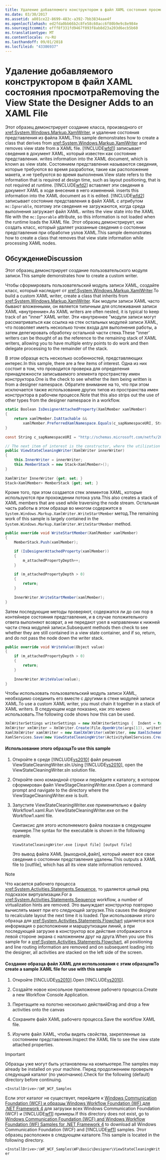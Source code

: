 ```yaml
---
title: Удаление добавляемого конструктором в файл XAML состояния просмотра
ms.date: 03/30/2017
ms.assetid: a801ce22-8699-483c-a392-7bb3834aae4f
ms.openlocfilehash: ed2fda0bb66b2c8fe58c60acc6f80b9e9c8e984e
ms.sourcegitcommit: efff8f331fd9467f093f8ab8d23a203d6ecb5b60
ms.translationtype: MT
ms.contentlocale: ru-RU
ms.lasthandoff: 09/01/2018
ms.locfileid: "43386937"
---
```

# <a name="removing-the-view-state-the-designer-adds-to-an-xaml-file"></a><span data-ttu-id="35c47-102">Удаление добавляемого конструктором в файл XAML состояния просмотра</span><span class="sxs-lookup"><span data-stu-id="35c47-102">Removing the View State the Designer Adds to an XAML File</span></span>
<span data-ttu-id="35c47-103">Этот образец демонстрирует создание класса, производного от <xref:System.Windows.Markup.XamlWriter>, и удаление состояния представления из файла XAML.</span><span class="sxs-lookup"><span data-stu-id="35c47-103">This sample demonstrates how to create a class that derives from <xref:System.Windows.Markup.XamlWriter> and removes view state from a XAML file.</span></span> [!INCLUDE[wfd1](../../../../includes/wfd1-md.md)]<span data-ttu-id="35c47-104"> записывает сведения в документ XAML, который известен как состояние представления.</span><span class="sxs-lookup"><span data-stu-id="35c47-104"> writes information into the XAML document, which is known as view state.</span></span> <span data-ttu-id="35c47-105">Состоянием представления называются сведения, которые требуются во время разработки, такие как расположение макета, и не требуются во время выполнения.</span><span class="sxs-lookup"><span data-stu-id="35c47-105">View state refers to the information that is required at design time, such as layout positioning, that is not required at runtime.</span></span> [!INCLUDE[wfd2](../../../../includes/wfd2-md.md)]<span data-ttu-id="35c47-106"> вставляет эти сведения в документ XAML в ходе внесения в него изменений.</span><span class="sxs-lookup"><span data-stu-id="35c47-106"> inserts this information into the XAML document as it is edited.</span></span> [!INCLUDE[wfd2](../../../../includes/wfd2-md.md)]<span data-ttu-id="35c47-107"> записывает состояние представления в файл XAML с атрибутом `mc:Ignorable`, поэтому эти сведения не загружаются, когда среда выполнения загружает файл XAML.</span><span class="sxs-lookup"><span data-stu-id="35c47-107"> writes the view state into the XAML file with the `mc:Ignorable` attribute, so this information is not loaded when the runtime loads the XAML file.</span></span> <span data-ttu-id="35c47-108">Этот образец демонстрирует, как создать класс, который удаляет указанные сведения о состоянии представления при обработке узлов XAML.</span><span class="sxs-lookup"><span data-stu-id="35c47-108">This sample demonstrates how to create a class that removes that view state information while processing XAML nodes.</span></span>  
  
## <a name="discussion"></a><span data-ttu-id="35c47-109">Обсуждение</span><span class="sxs-lookup"><span data-stu-id="35c47-109">Discussion</span></span>  
 <span data-ttu-id="35c47-110">Этот образец демонстрирует создание пользовательского модуля записи.</span><span class="sxs-lookup"><span data-stu-id="35c47-110">This sample demonstrates how to create a custom writer.</span></span>  
  
 <span data-ttu-id="35c47-111">Чтобы сформировать пользовательский модуль записи XAML, создайте класс, который наследует от <xref:System.Windows.Markup.XamlWriter>.</span><span class="sxs-lookup"><span data-stu-id="35c47-111">To build a custom XAML writer, create a class that inherits from <xref:System.Windows.Markup.XamlWriter>.</span></span> <span data-ttu-id="35c47-112">Как модули записи XAML часто бывают вложенными, он является типичным для отслеживания записи XAML «внутренние».</span><span class="sxs-lookup"><span data-stu-id="35c47-112">As XAML writers are often nested, it is typical to keep track of an "inner" XAML writer.</span></span> <span data-ttu-id="35c47-113">Эти «внутреннее "модули записи могут рассматриваться как ссылка на стек остальных модулей записи XAML, что позволяет иметь несколько точек входа для выполнения работы, а затем делегировать обработку остальной части стека.</span><span class="sxs-lookup"><span data-stu-id="35c47-113">These "inner’ writers can be thought of as the reference to the remaining stack of XAML writers, allowing you to have multiple entry points to do work and then delegate processing to the remainder of the stack.</span></span>  
  
 <span data-ttu-id="35c47-114">В этом образце есть несколько особенностей, представляющих интерес.</span><span class="sxs-lookup"><span data-stu-id="35c47-114">In this sample, there are a few items of interest.</span></span> <span data-ttu-id="35c47-115">Одна из них состоит в том, что проводится проверка для определения принадлежности записываемого элемента пространству имен конструктора.</span><span class="sxs-lookup"><span data-stu-id="35c47-115">One is the check to see whether the item being written is from a designer namespace.</span></span> <span data-ttu-id="35c47-116">Обратите внимание на то, что при этом исключается также использование других типов из пространства имен конструктора в рабочем процессе.</span><span class="sxs-lookup"><span data-stu-id="35c47-116">Note that this also strips out the use of other types from the designer namespace in a workflow.</span></span>  
  
```csharp
static Boolean IsDesignerAttachedProperty(XamlMember xamlMember)  
{  
    return xamlMember.IsAttachable &&  
        xamlMember.PreferredXamlNamespace.Equals(c_sapNamespaceURI, StringComparison.OrdinalIgnoreCase);  
}  
  
const String c_sapNamespaceURI = "http://schemas.microsoft.com/netfx/2009/xaml/activities/presentation";  

// The next item of interest is the constructor, where the utilization of the inner XAML writer is seen.  
public ViewStateCleaningWriter(XamlWriter innerWriter)  
{  
    this.InnerWriter = innerWriter;  
    this.MemberStack = new Stack<XamlMember>();  
}  
  
XamlWriter InnerWriter {get; set; }  
Stack<XamlMember> MemberStack {get; set; }  
```  
  
 <span data-ttu-id="35c47-117">Кроме того, при этом создается стек элементов XAML, которые используются при прохождении потока узла.</span><span class="sxs-lookup"><span data-stu-id="35c47-117">This also creates a stack of XAML members that are used while traversing the node stream.</span></span> <span data-ttu-id="35c47-118">Остальная часть работы в этом образце во многом содержится в <!--zz  <xref:System.Windows.Markup.XamlWriter.WriteStartMember%2A>--> `System.Windows.Markup.XamlWriter.WriteStartMember` метод.</span><span class="sxs-lookup"><span data-stu-id="35c47-118">The remaining work of this sample is largely contained in the <!--zz  <xref:System.Windows.Markup.XamlWriter.WriteStartMember%2A>--> `System.Windows.Markup.XamlWriter.WriteStartMember` method.</span></span>  
  
```csharp
public override void WriteStartMember(XamlMember xamlMember)  
{  
    MemberStack.Push(xamlMember);

    if (IsDesignerAttachedProperty(xamlMember))  
    {  
        m_attachedPropertyDepth++;  
    }  
  
    if (m_attachedPropertyDepth > 0)  
    {  
        return;  
    }  
  
    InnerWriter.WriteStartMember(xamlMember);  
}  
```  
  
 <span data-ttu-id="35c47-119">Затем последующие методы проверяют, содержатся ли до сих пор в контейнере состояния представления, и в случае положительного ответа выполняют возврат, а не передают узел в направлении к нижней части стека модулей записи.</span><span class="sxs-lookup"><span data-stu-id="35c47-119">Subsequent methods then check to see whether they are still contained in a view state container, and if so, return, and do not pass the node down the writer stack.</span></span>  
  
```csharp
public override void WriteValue(Object value)  
{  
    if (m_attachedPropertyDepth > 0)  
    {  
        return;  
    }  
  
    InnerWriter.WriteValue(value);  
}  
```  
  
 <span data-ttu-id="35c47-120">Чтобы использовать пользовательский модуль записи XAML, необходимо соединить его вместе с другими в стеке модулей записи XAML.</span><span class="sxs-lookup"><span data-stu-id="35c47-120">To use a custom XAML writer, you must chain it together in a stack of XAML writers.</span></span> <span data-ttu-id="35c47-121">В следующем коде показано, как это можно использовать.</span><span class="sxs-lookup"><span data-stu-id="35c47-121">The following code shows how this can be used.</span></span>  
  
```csharp 
XmlWriterSettings writerSettings = new XmlWriterSettings {  Indent = true };  
XmlWriter xmlWriter = XmlWriter.Create(File.OpenWrite(args[1]), writerSettings);  
XamlXmlWriter xamlWriter = new XamlXmlWriter(xmlWriter, new XamlSchemaContext());  
XamlServices.Save(new ViewStateCleaningWriter(ActivityXamlServices.CreateBuilderWriter(xamlWriter)), ab);  
```  
  
#### <a name="to-use-this-sample"></a><span data-ttu-id="35c47-122">Использование этого образца</span><span class="sxs-lookup"><span data-stu-id="35c47-122">To use this sample</span></span>  
  
1. <span data-ttu-id="35c47-123">Откройте в среде [!INCLUDE[vs2010](../../../../includes/vs2010-md.md)] файл решения ViewStateCleaningWriter.sln.</span><span class="sxs-lookup"><span data-stu-id="35c47-123">Using [!INCLUDE[vs2010](../../../../includes/vs2010-md.md)], open the ViewStateCleaningWriter.sln solution file.</span></span>  
  
2. <span data-ttu-id="35c47-124">Откройте окно командной строки и перейдите к каталогу, в котором сформирован файл ViewStageCleaningWriter.exe.</span><span class="sxs-lookup"><span data-stu-id="35c47-124">Open a command prompt and navigate to the directory where the ViewStageCleaningWriter.exe is built.</span></span>  
  
3. <span data-ttu-id="35c47-125">Запустите ViewStateCleaningWriter.exe применительно к файлу Workflow1.xaml.</span><span class="sxs-lookup"><span data-stu-id="35c47-125">Run ViewStateCleaningWriter.exe on the Workflow1.xaml file.</span></span>  

   <span data-ttu-id="35c47-126">Синтаксис для этого исполняемого файла показан в следующем примере.</span><span class="sxs-lookup"><span data-stu-id="35c47-126">The syntax for the executable is shown in the following example.</span></span>  
  
   ```console
   ViewStateCleaningWriter.exe [input file] [output file]
   ```
   
   <span data-ttu-id="35c47-127">Это вывод файла XAML \[выходной_файл], который имеет все свои сведения о состоянии представления удалены.</span><span class="sxs-lookup"><span data-stu-id="35c47-127">This outputs a XAML file to \[outfile], which has all its view state information removed.</span></span>  
  
> [!NOTE]
> <span data-ttu-id="35c47-128">Что касается рабочего процесса <xref:System.Activities.Statements.Sequence>, то удаляется целый ряд подсказок виртуализации.</span><span class="sxs-lookup"><span data-stu-id="35c47-128">For a <xref:System.Activities.Statements.Sequence> workflow, a number of virtualization hints are removed.</span></span> <span data-ttu-id="35c47-129">Это вынуждает конструктор повторно вычислять макет при его следующей загрузке.</span><span class="sxs-lookup"><span data-stu-id="35c47-129">This causes the designer to recalculate layout the next time it is loaded.</span></span> <span data-ttu-id="35c47-130">При использовании этого образца для <xref:System.Activities.Statements.Flowchart> удаляется вся информация о расположении и маршрутизации линий, а при последующей загрузке в конструктор все действия отображаются в левой стороне экрана с наложением друг на друга.</span><span class="sxs-lookup"><span data-stu-id="35c47-130">When you use this sample for a <xref:System.Activities.Statements.Flowchart>, all positioning and line routing information are removed and on subsequent loading into the designer, all activities are stacked on the left side of the screen.</span></span>  
  
#### <a name="to-create-a-sample-xaml-file-for-use-with-this-sample"></a><span data-ttu-id="35c47-131">Создание образца файл XAML для использования с этим образцом</span><span class="sxs-lookup"><span data-stu-id="35c47-131">To create a sample XAML file for use with this sample</span></span>  
  
1. <span data-ttu-id="35c47-132">Откройте [!INCLUDE[vs2010](../../../../includes/vs2010-md.md)].</span><span class="sxs-lookup"><span data-stu-id="35c47-132">Open [!INCLUDE[vs2010](../../../../includes/vs2010-md.md)].</span></span>  
  
2. <span data-ttu-id="35c47-133">Создайте новое консольное приложение рабочего процесса.</span><span class="sxs-lookup"><span data-stu-id="35c47-133">Create a new Workflow Console Application.</span></span>  
  
3. <span data-ttu-id="35c47-134">Перетащите на полотно несколько действий</span><span class="sxs-lookup"><span data-stu-id="35c47-134">Drag and drop a few activities onto the canvas</span></span>  
  
4. <span data-ttu-id="35c47-135">Сохраните файл XAML рабочего процесса.</span><span class="sxs-lookup"><span data-stu-id="35c47-135">Save the workflow XAML file.</span></span>  
  
5. <span data-ttu-id="35c47-136">Изучите файл XAML, чтобы видеть свойства, закрепленные за состоянием представления.</span><span class="sxs-lookup"><span data-stu-id="35c47-136">Inspect the XAML file to see the view state attached properties.</span></span>  
  
> [!IMPORTANT]
> <span data-ttu-id="35c47-137">Образцы уже могут быть установлены на компьютере.</span><span class="sxs-lookup"><span data-stu-id="35c47-137">The samples may already be installed on your machine.</span></span> <span data-ttu-id="35c47-138">Перед продолжением проверьте следующий каталог (по умолчанию).</span><span class="sxs-lookup"><span data-stu-id="35c47-138">Check for the following (default) directory before continuing.</span></span>  
>   
> `<InstallDrive>:\WF_WCF_Samples`  
>   
> <span data-ttu-id="35c47-139">Если этот каталог не существует, перейдите к [Windows Communication Foundation (WCF) и образцы Windows Workflow Foundation (WF) для .NET Framework 4](https://go.microsoft.com/fwlink/?LinkId=150780) для загрузки всех Windows Communication Foundation (WCF) и [!INCLUDE[wf1](../../../../includes/wf1-md.md)] примеры.</span><span class="sxs-lookup"><span data-stu-id="35c47-139">If this directory does not exist, go to [Windows Communication Foundation (WCF) and Windows Workflow Foundation (WF) Samples for .NET Framework 4](https://go.microsoft.com/fwlink/?LinkId=150780) to download all Windows Communication Foundation (WCF) and [!INCLUDE[wf1](../../../../includes/wf1-md.md)] samples.</span></span> <span data-ttu-id="35c47-140">Этот образец расположен в следующем каталоге.</span><span class="sxs-lookup"><span data-stu-id="35c47-140">This sample is located in the following directory.</span></span>  
>   
> `<InstallDrive>:\WF_WCF_Samples\WF\Basic\Designer\ViewStateCleaningWriter`

